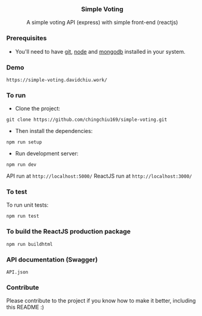 
<p align="center">
    <h3 align="center">Simple Voting<br></h3>
</p>


<p align="center">
  A simple voting API (express) with simple front-end (reactjs)
</p>

### Prerequisites
* You'll need to have [git](https://git-scm.com/), [node](https://nodejs.org/en/) and [mongodb](https://www.mongodb.com/) installed in your system.

### Demo
```
https://simple-voting.davidchiu.work/
```

### To run
* Clone the project:

```
git clone https://github.com/chingchiu169/simple-voting.git
```

* Then install the dependencies:

```
npm run setup
```

* Run development server:

```
npm run dev
```

API run at `http://localhost:5000/`
ReactJS run at `http://localhost:3000/`

### To test
To run unit tests:

```
npm run test
```

### To build the ReactJS production package
```
npm run buildhtml
```

### API documentation (Swagger)
```
API.json
```

### Contribute
Please contribute to the project if you know how to make it better, including this README :)